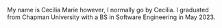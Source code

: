 My name is Cecilia Marie however, I normally go by Cecilia. I graduated from Chapman University with a BS in Software Engineering in May 2023.
